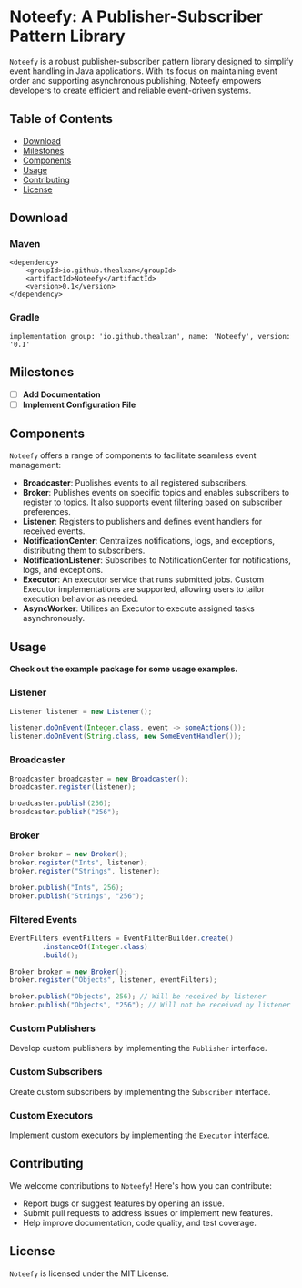 # Noteefy: A Publisher-Subscriber Pattern Library

`Noteefy` is a robust publisher-subscriber pattern library designed to simplify event handling in Java applications.
With its focus on maintaining event order and supporting asynchronous publishing, Noteefy empowers developers to
create efficient and reliable event-driven systems.

## Table of Contents

- [Download](#download)
- [Milestones](#milestones)
- [Components](#components)
- [Usage](#usage)
- [Contributing](#contributing)
- [License](#license)

## Download

### Maven
```
<dependency>
    <groupId>io.github.thealxan</groupId>
    <artifactId>Noteefy</artifactId>
    <version>0.1</version>
</dependency>
```

### Gradle
```
implementation group: 'io.github.thealxan', name: 'Noteefy', version: '0.1'
```


## Milestones

- [ ] **Add Documentation**
- [ ] **Implement Configuration File**

## Components

`Noteefy` offers a range of components to facilitate seamless event management:

- **Broadcaster**: Publishes events to all registered subscribers.
- **Broker**: Publishes events on specific topics and enables subscribers to register to topics. It also supports event
  filtering based on subscriber preferences.
- **Listener**: Registers to publishers and defines event handlers for received events.
- **NotificationCenter**: Centralizes notifications, logs, and exceptions, distributing them to subscribers.
- **NotificationListener**: Subscribes to NotificationCenter for notifications, logs, and exceptions.
- **Executor**: An executor service that runs submitted jobs. Custom Executor implementations are supported, allowing
  users to tailor execution behavior as needed.
- **AsyncWorker**: Utilizes an Executor to execute assigned tasks asynchronously.

## Usage

**Check out the example package for some usage examples.**

### Listener

```java
Listener listener = new Listener();

listener.doOnEvent(Integer.class, event -> someActions());
listener.doOnEvent(String.class, new SomeEventHandler());
```

### Broadcaster

```java
Broadcaster broadcaster = new Broadcaster();
broadcaster.register(listener);

broadcaster.publish(256);
broadcaster.publish("256");
```

### Broker

```java
Broker broker = new Broker();
broker.register("Ints", listener);
broker.register("Strings", listener);

broker.publish("Ints", 256);
broker.publish("Strings", "256");
```

### Filtered Events

```java
EventFilters eventFilters = EventFilterBuilder.create()
        .instanceOf(Integer.class)
        .build();

Broker broker = new Broker();
broker.register("Objects", listener, eventFilters);

broker.publish("Objects", 256); // Will be received by listener
broker.publish("Objects", "256"); // Will not be received by listener
```

### Custom Publishers

Develop custom publishers by implementing the `Publisher` interface.

### Custom Subscribers

Create custom subscribers by implementing the `Subscriber` interface.

### Custom Executors

Implement custom executors by implementing the `Executor` interface.

## Contributing

We welcome contributions to `Noteefy`! Here's how you can contribute:

- Report bugs or suggest features by opening an issue.
- Submit pull requests to address issues or implement new features.
- Help improve documentation, code quality, and test coverage.

## License

`Noteefy` is licensed under the MIT License.